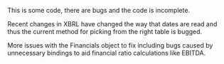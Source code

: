 This is some code, there are bugs and the code is incomplete.

Recent changes in XBRL have changed the way that dates are read and thus the current method for picking from the right table is bugged.

More issues with the Financials object to fix including bugs caused by unnecessary bindings to aid financial ratio calculations like EBITDA.
